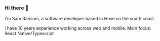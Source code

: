 ### Hi there 👋
I'm Sam Ransom, a software developer based in Hove on the south coast.

I have 10 years experience working across web and mobile. Main focus: React Native/Typescript
